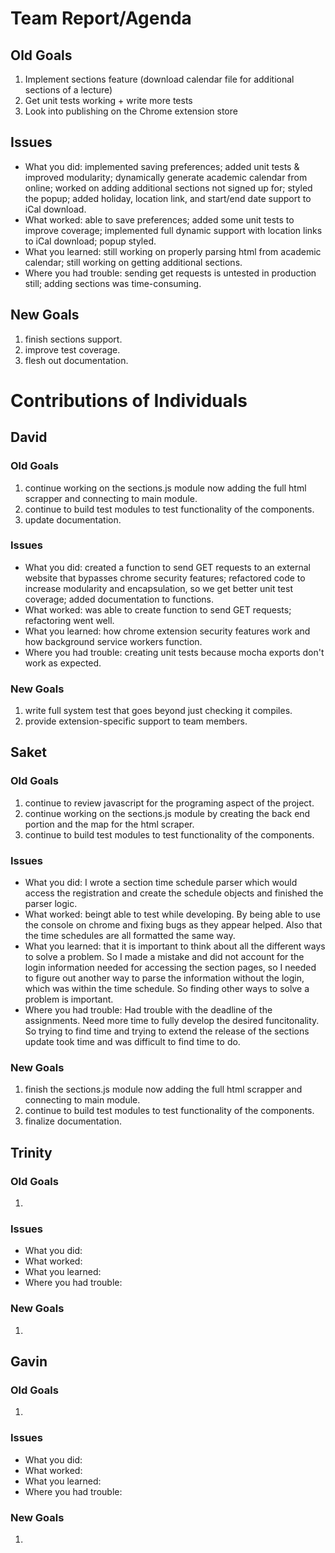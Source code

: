 # Team Report/Agenda
## Old Goals
1. Implement sections feature (download calendar file for additional sections of a lecture)
2. Get unit tests working + write more tests
3. Look into publishing on the Chrome extension store
## Issues
- What you did: implemented saving preferences; added unit tests & improved modularity; dynamically generate academic calendar from online; worked on adding additional sections not signed up for; styled the popup; added holiday, location link, and start/end date support to iCal download.
- What worked: able to save preferences; added some unit tests to improve coverage; implemented full dynamic support with location links to iCal download; popup styled.
- What you learned: still working on properly parsing html from academic calendar; still working on getting additional sections.
- Where you had trouble: sending get requests is untested in production still; adding sections was time-consuming.
## New Goals
1. finish sections support.
2. improve test coverage.
3. flesh out documentation.

# Contributions of Individuals

## David
### Old Goals
1. continue working on the sections.js module now adding the full html scrapper and connecting to main module.
2. continue to build test modules to test functionality of the components.
3. update documentation.
### Issues
- What you did: created a function to send GET requests to an external website that bypasses chrome security features; refactored code to increase modularity and encapsulation, so we get better unit test coverage; added documentation to functions.
- What worked: was able to create function to send GET requests; refactoring went well.
- What you learned: how chrome extension security features work and how background service workers function.
- Where you had trouble: creating unit tests because mocha exports don't work as expected.
### New Goals
1. write full system test that goes beyond just checking it compiles.
2. provide extension-specific support to team members.

## Saket
### Old Goals
1. continue to review javascript for the programing aspect of the project.
2. continue working on the sections.js module by creating the back end portion and the map for the html scraper.
3. continue to build test modules to test functionality of the components.

### Issues
- What you did: I wrote a section time schedule parser which would access the registration and create the schedule objects and finished the parser logic.
- What worked: beingt able to test while developing. By being able to use the console on chrome and fixing bugs as they appear helped. Also that the time schedules are all formatted the same way.
- What you learned: that it is important to think about all the different ways to solve a problem. So I made a mistake and did not account for the login information needed for accessing the section pages, so I needed to figure out another way to parse the information without the login, which was within the time schedule. So finding other ways to solve a problem is important.
- Where you had trouble: Had trouble with the deadline of the assignments. Need more time to fully develop the desired funcitonality. So trying to find time and trying to extend the release of the sections update took time and was difficult to find time to do. 
### New Goals
1. finish the sections.js module now adding the full html scrapper and connecting to main module.
2. continue to build test modules to test functionality of the components.
3. finalize documentation.

## Trinity
### Old Goals
1.
### Issues
- What you did:
- What worked:
- What you learned:
- Where you had trouble:
### New Goals
1.

## Gavin
### Old Goals
1.
### Issues
- What you did:
- What worked:
- What you learned:
- Where you had trouble:
### New Goals
1. 

